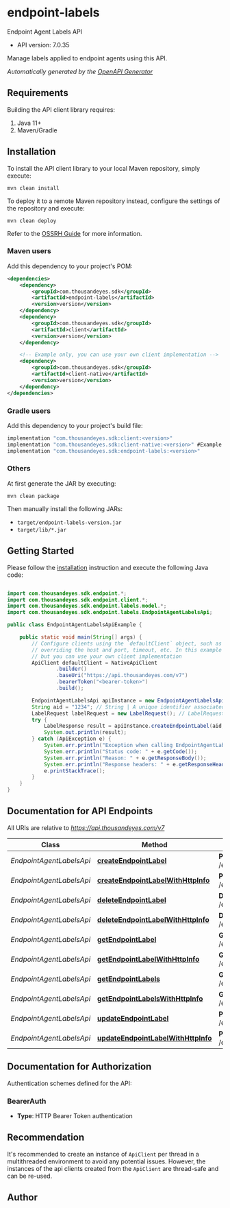 # endpoint-labels

Endpoint Agent Labels API

- API version: 7.0.35

Manage labels applied to endpoint agents using this API.



*Automatically generated by the [OpenAPI Generator](https://openapi-generator.tech)*

## Requirements

Building the API client library requires:

1. Java 11+
2. Maven/Gradle

## Installation

To install the API client library to your local Maven repository, simply execute:

```shell
mvn clean install
```

To deploy it to a remote Maven repository instead, configure the settings of the repository and execute:

```shell
mvn clean deploy
```

Refer to the [OSSRH Guide](http://central.sonatype.org/pages/ossrh-guide.html) for more information.

### Maven users

Add this dependency to your project's POM:

```xml
<dependencies>
    <dependency>
        <groupId>com.thousandeyes.sdk</groupId>
        <artifactId>endpoint-labels</artifactId>
        <version>version</version>
    </dependency>
    <dependency>
        <groupId>com.thousandeyes.sdk</groupId>
        <artifactId>client</artifactId>
        <version>version</version>
    </dependency>

    <!-- Example only, you can use your own client implementation -->
    <dependency>
        <groupId>com.thousandeyes.sdk</groupId>
        <artifactId>client-native</artifactId>
        <version>version</version>
    </dependency>
</dependencies>

```

### Gradle users

Add this dependency to your project's build file:

```groovy
implementation "com.thousandeyes.sdk:client:<version>"
implementation "com.thousandeyes.sdk:client-native:<version>" #Example only, you can use your own client implementation
implementation "com.thousandeyes.sdk:endpoint-labels:<version>"
```

### Others

At first generate the JAR by executing:

```shell
mvn clean package
```

Then manually install the following JARs:

- `target/endpoint-labels-version.jar`
- `target/lib/*.jar`

## Getting Started

Please follow the [installation](#installation) instruction and execute the following Java code:

```java

import com.thousandeyes.sdk.endpoint.*;
import com.thousandeyes.sdk.endpoint.client.*;
import com.thousandeyes.sdk.endpoint.labels.model.*;
import com.thousandeyes.sdk.endpoint.labels.EndpointAgentLabelsApi;

public class EndpointAgentLabelsApiExample {

    public static void main(String[] args) {
        // Configure clients using the `defaultClient` object, such as
        // overriding the host and port, timeout, etc. In this example we are using the NativeApiClient
        // but you can use your own client implementation
        ApiClient defaultClient = NativeApiClient
                .builder()
                .baseUri("https://api.thousandeyes.com/v7")
                .bearerToken("<bearer-token>")
                .build();

        EndpointAgentLabelsApi apiInstance = new EndpointAgentLabelsApi(defaultClient);
        String aid = "1234"; // String | A unique identifier associated with your account group. You can retrieve your `AccountGroupId` from the `/account-groups` endpoint. Note that you must be assigned to the target account group. Specifying this parameter without being assigned to the target account group will result in an error response.
        LabelRequest labelRequest = new LabelRequest(); // LabelRequest | Label settings
        try {
            LabelResponse result = apiInstance.createEndpointLabel(aid, labelRequest);
            System.out.println(result);
        } catch (ApiException e) {
            System.err.println("Exception when calling EndpointAgentLabelsApi#createEndpointLabel");
            System.err.println("Status code: " + e.getCode());
            System.err.println("Reason: " + e.getResponseBody());
            System.err.println("Response headers: " + e.getResponseHeaders());
            e.printStackTrace();
        }
    }
}

```

## Documentation for API Endpoints

All URIs are relative to *https://api.thousandeyes.com/v7*

Class | Method | HTTP request | Description
------------ | ------------- | ------------- | -------------
*EndpointAgentLabelsApi* | [**createEndpointLabel**](docs/EndpointAgentLabelsApi.md#createEndpointLabel) | **POST** /endpoint/labels | Create label
*EndpointAgentLabelsApi* | [**createEndpointLabelWithHttpInfo**](docs/EndpointAgentLabelsApi.md#createEndpointLabelWithHttpInfo) | **POST** /endpoint/labels | Create label
*EndpointAgentLabelsApi* | [**deleteEndpointLabel**](docs/EndpointAgentLabelsApi.md#deleteEndpointLabel) | **DELETE** /endpoint/labels/{id} | Delete label
*EndpointAgentLabelsApi* | [**deleteEndpointLabelWithHttpInfo**](docs/EndpointAgentLabelsApi.md#deleteEndpointLabelWithHttpInfo) | **DELETE** /endpoint/labels/{id} | Delete label
*EndpointAgentLabelsApi* | [**getEndpointLabel**](docs/EndpointAgentLabelsApi.md#getEndpointLabel) | **GET** /endpoint/labels/{id} | Retrieve label
*EndpointAgentLabelsApi* | [**getEndpointLabelWithHttpInfo**](docs/EndpointAgentLabelsApi.md#getEndpointLabelWithHttpInfo) | **GET** /endpoint/labels/{id} | Retrieve label
*EndpointAgentLabelsApi* | [**getEndpointLabels**](docs/EndpointAgentLabelsApi.md#getEndpointLabels) | **GET** /endpoint/labels | List labels
*EndpointAgentLabelsApi* | [**getEndpointLabelsWithHttpInfo**](docs/EndpointAgentLabelsApi.md#getEndpointLabelsWithHttpInfo) | **GET** /endpoint/labels | List labels
*EndpointAgentLabelsApi* | [**updateEndpointLabel**](docs/EndpointAgentLabelsApi.md#updateEndpointLabel) | **PATCH** /endpoint/labels/{id} | Update label
*EndpointAgentLabelsApi* | [**updateEndpointLabelWithHttpInfo**](docs/EndpointAgentLabelsApi.md#updateEndpointLabelWithHttpInfo) | **PATCH** /endpoint/labels/{id} | Update label


<a id="documentation-for-authorization"></a>
## Documentation for Authorization


Authentication schemes defined for the API:
<a id="BearerAuth"></a>
### BearerAuth


- **Type**: HTTP Bearer Token authentication


## Recommendation

It's recommended to create an instance of `ApiClient` per thread in a multithreaded environment to avoid any potential issues.
However, the instances of the api clients created from the `ApiClient` are thread-safe and can be re-used.

## Author



